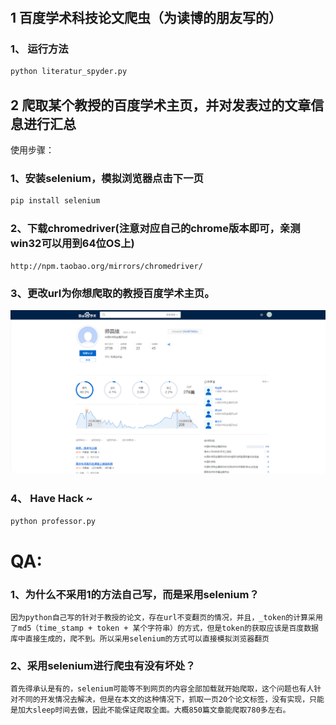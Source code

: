 # 

## 1 百度学术科技论文爬虫（为读博的朋友写的）
### 1、 运行方法  
```python
python literatur_spyder.py
```

## 2 爬取某个教授的百度学术主页，并对发表过的文章信息进行汇总
使用步骤：
### 1、安装selenium，模拟浏览器点击下一页  
```Python
pip install selenium
```  
### 2、下载chromedriver(注意对应自己的chrome版本即可，亲测win32可以用到64位OS上)  
```
http://npm.taobao.org/mirrors/chromedriver/
```  
### 3、更改url为你想爬取的教授百度学术主页。
![iamge](https://github.com/CuiShaohua/data_processing/blob/master/shichangxu.PNG)

### 4、 Have Hack ~
```python
python professor.py
```


# QA:
### 1、为什么不采用1的方法自己写，而是采用selenium？  
```因为python自己写的针对于教授的论文，存在url不变翻页的情况，并且，_token的计算采用了md5（time_stamp + token + 某个字符串）的方式，但是token的获取应该是百度数据库中直接生成的，爬不到。所以采用selenium的方式可以直接模拟浏览器翻页```  
### 2、采用selenium进行爬虫有没有坏处？  
```首先得承认是有的，selenium可能等不到网页的内容全部加载就开始爬取，这个问题也有人针对不同的开发情况去解决，但是在本文的这种情况下，抓取一页20个论文标签，没有实现，只能是加大sleep时间去做，因此不能保证爬取全面。大概850篇文章能爬取780多左右。```  



